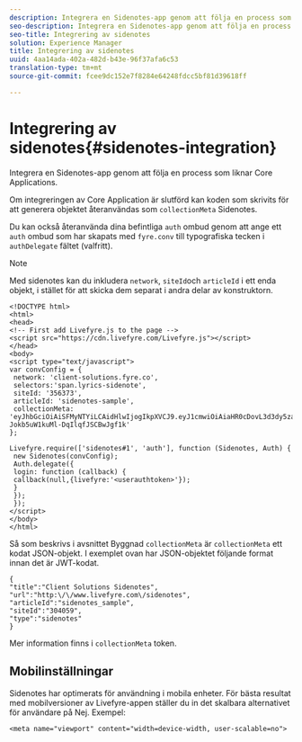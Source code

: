 ```yaml
---
description: Integrera en Sidenotes-app genom att följa en process som liknar Core Applications.
seo-description: Integrera en Sidenotes-app genom att följa en process som liknar Core Applications.
seo-title: Integrering av sidenotes
solution: Experience Manager
title: Integrering av sidenotes
uuid: 4aa14ada-402a-482d-b43e-96f37afa6c53
translation-type: tm+mt
source-git-commit: fcee9dc152e7f8284e64248fdcc5bf81d39618ff

---
```



# Integrering av sidenotes{#sidenotes-integration}

Integrera en Sidenotes-app genom att följa en process som liknar Core Applications.

Om integreringen av Core Application är slutförd kan koden som skrivits för att generera objektet återanvändas som `collectionMeta` Sidenotes.

Du kan också återanvända dina befintliga `auth` ombud genom att ange ett `auth` ombud som har skapats med `fyre.conv` till typografiska tecken i `authDelegate` fältet (valfritt).

>[!NOTE]
>
>Med sidenotes kan du inkludera `network`, `siteId`och `articleId` i ett enda objekt, i stället för att skicka dem separat i andra delar av konstruktorn.

```
<!DOCTYPE html> 
<html> 
<head> 
<!-- First add Livefyre.js to the page --> 
<script src="https://cdn.livefyre.com/Livefyre.js"></script> 
</head> 
<body> 
<script type="text/javascript"> 
var convConfig = { 
 network: 'client-solutions.fyre.co', 
 selectors:'span.lyrics-sidenote', 
 siteId: '356373', 
 articleId: 'sidenotes-sample', 
 collectionMeta: 'eyJhbGciOiAiSFMyNTYiLCAidHlwIjogIkpXVCJ9.eyJ1cmwiOiAiaHR0cDovL3d3dy5zaWRlbm90ZXMtZGVtby5jb20vbHlyaWNzIiwgInNpdGVJZCI6ICIzMDQwNTkiLCAidHlwZSI6ICJzaWRlbm90ZXMiLCAiYXJ0aWNsZUlkIjogInNpZGVub3Rlc19zYW1wbGUiLCAidGl0bGUiOiAiQ2xpZW50IFNvbHV0aW9ucyBTaWRlbm90ZXMifQ.2gxnsM0TS8dfp-Jokb5uW1kuMl-DqIlqfJSCBwJgf1k' 
}; 
  
Livefyre.require(['sidenotes#1', 'auth'], function (Sidenotes, Auth) { 
 new Sidenotes(convConfig); 
 Auth.delegate({ 
 login: function (callback) { 
 callback(null,{livefyre:'<userauthtoken>'}); 
 } 
 }); 
 }); 
</script> 
</body> 
</html>
```

Så som beskrivs i avsnittet Byggnad `collectionMeta` är `collectionMeta` ett kodat JSON-objekt. I exemplet ovan har JSON-objektet följande format innan det är JWT-kodat.

```
{ 
"title":"Client Solutions Sidenotes", 
"url":"http:\/\/www.livefyre.com\/sidenotes", 
"articleId":"sidenotes_sample", 
"siteId":"304059", 
"type":"sidenotes" 
}
```

Mer information finns i `collectionMeta` token.

## Mobilinställningar

Sidenotes har optimerats för användning i mobila enheter. För bästa resultat med mobilversioner av Livefyre-appen ställer du in det skalbara alternativet för användare på Nej. Exempel:

```
<meta name="viewport" content="width=device-width, user-scalable=no">
```
